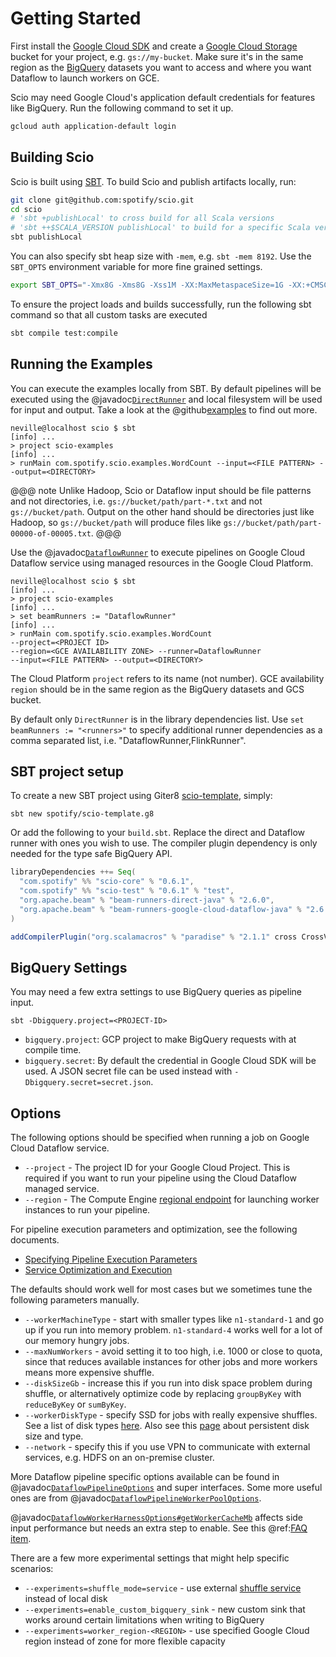 # Getting Started

First install the [Google Cloud SDK](https://cloud.google.com/sdk/) and create a [Google Cloud Storage](https://cloud.google.com/storage/) bucket for your project, e.g. `gs://my-bucket`. Make sure it's in the same region as the [BigQuery](https://cloud.google.com/bigquery/) datasets you want to access and where you want Dataflow to launch workers on GCE.

Scio may need Google Cloud's application default credentials for features like BigQuery. Run the following command to set it up.

```bash
gcloud auth application-default login
```

## Building Scio

Scio is built using [SBT](https://www.scala-sbt.org/). To build Scio and publish artifacts locally, run:

```bash
git clone git@github.com:spotify/scio.git
cd scio
# 'sbt +publishLocal' to cross build for all Scala versions
# 'sbt ++$SCALA_VERSION publishLocal' to build for a specific Scala version
sbt publishLocal
```

You can also specify sbt heap size with `-mem`, e.g. `sbt -mem 8192`. Use the `SBT_OPTS` environment variable for more fine grained settings.

```bash
export SBT_OPTS="-Xmx8G -Xms8G -Xss1M -XX:MaxMetaspaceSize=1G -XX:+CMSClassUnloadingEnabled -XX:ReservedCodeCacheSize=128m"
```

To ensure the project loads and builds successfully, run the following sbt command so that all custom tasks are executed

```bash
sbt compile test:compile
```

## Running the Examples

You can execute the examples locally from SBT. By default pipelines will be executed using the @javadoc[`DirectRunner`](org.apache.beam.runners.direct.DirectRunner) and local filesystem will be used for input and output. Take a look at the @github[examples](/scio-examples/src/main/scala/com/spotify/scio/examples) to find out more.

```
neville@localhost scio $ sbt
[info] ...
> project scio-examples
[info] ...
> runMain com.spotify.scio.examples.WordCount --input=<FILE PATTERN> --output=<DIRECTORY>
```

@@@ note
Unlike Hadoop, Scio or Dataflow input should be file patterns and not directories, i.e. `gs://bucket/path/part-*.txt` and not `gs://bucket/path`. Output on the other hand should be directories just like Hadoop, so `gs://bucket/path` will produce files like `gs://bucket/path/part-00000-of-00005.txt`.
@@@

Use the @javadoc[`DataflowRunner`](org.apache.beam.runners.dataflow.DataflowRunner) to execute pipelines on Google Cloud Dataflow service using managed resources in the Google Cloud Platform.

```
neville@localhost scio $ sbt
[info] ...
> project scio-examples
[info] ...
> set beamRunners := "DataflowRunner"
[info] ...
> runMain com.spotify.scio.examples.WordCount
--project=<PROJECT ID>
--region=<GCE AVAILABILITY ZONE> --runner=DataflowRunner
--input=<FILE PATTERN> --output=<DIRECTORY>
```

The Cloud Platform `project` refers to its name (not number). GCE availability `region` should be in the same region as the BigQuery datasets and GCS bucket.

By default only `DirectRunner` is in the library dependencies list. Use `set beamRunners := "<runners>"` to specify additional runner dependencies as a comma separated list, i.e. "DataflowRunner,FlinkRunner".

## SBT project setup

To create a new SBT project using Giter8 [scio-template](https://github.com/spotify/scio-template.g8), simply:

```
sbt new spotify/scio-template.g8
```

Or add the following to your `build.sbt`. Replace the direct and Dataflow runner with ones you wish to use. The compiler plugin dependency is only needed for the type safe BigQuery API.

```sbt
libraryDependencies ++= Seq(
  "com.spotify" %% "scio-core" % "0.6.1",
  "com.spotify" %% "scio-test" % "0.6.1" % "test",
  "org.apache.beam" % "beam-runners-direct-java" % "2.6.0",
  "org.apache.beam" % "beam-runners-google-cloud-dataflow-java" % "2.6.0"
)

addCompilerPlugin("org.scalamacros" % "paradise" % "2.1.1" cross CrossVersion.full)
```

## BigQuery Settings

You may need a few extra settings to use BigQuery queries as pipeline input.

```
sbt -Dbigquery.project=<PROJECT-ID>
```

- `bigquery.project`: GCP project to make BigQuery requests with at compile time.
- `bigquery.secret`: By default the credential in Google Cloud SDK will be used. A JSON secret file can be used instead with `-Dbigquery.secret=secret.json`.

## Options

The following options should be specified when running a job on Google Cloud Dataflow service.

- `--project` - The project ID for your Google Cloud Project. This is required if you want to run your pipeline using the Cloud Dataflow managed service.
- `--region` - The Compute Engine [regional endpoint](https://cloud.google.com/dataflow/docs/resources/locations) for launching worker instances to run your pipeline.

For pipeline execution parameters and optimization, see the following documents.

- [Specifying Pipeline Execution Parameters](https://cloud.google.com/dataflow/pipelines/specifying-exec-params)
- [Service Optimization and Execution](https://cloud.google.com/dataflow/service/dataflow-service-desc)

The defaults should work well for most cases but we sometimes tune the following parameters manually.
- `--workerMachineType` - start with smaller types like `n1-standard-1` and go up if you run into memory problem. `n1-standard-4` works well for a lot of our memory hungry jobs.
- `--maxNumWorkers` - avoid setting it to too high, i.e. 1000 or close to quota, since that reduces available instances for other jobs and more workers means more expensive shuffle.
- `--diskSizeGb` - increase this if you run into disk space problem during shuffle, or alternatively optimize code by replacing `groupByKey` with `reduceByKey` or `sumByKey`.
- `--workerDiskType` - specify SSD for jobs with really expensive shuffles. See a list of disk types [here](https://cloud.google.com/compute/docs/reference/latest/diskTypes). Also see this [page](https://cloud.google.com/compute/docs/disks/performance) about persistent disk size and type.
- `--network` - specify this if you use VPN to communicate with external services, e.g. HDFS on an on-premise cluster.

More Dataflow pipeline specific options available can be found in @javadoc[`DataflowPipelineOptions`](org.apache.beam.runners.dataflow.options.DataflowPipelineOptions) and super interfaces. Some more useful ones are from @javadoc[`DataflowPipelineWorkerPoolOptions`](org.apache.beam.runners.dataflow.options.DataflowPipelineWorkerPoolOptions).

@javadoc[`DataflowWorkerHarnessOptions#getWorkerCacheMb`](org.apache.beam.runners.dataflow.options.DataflowWorkerHarnessOptions#getWorkerCacheMb--) affects side input performance but needs an extra step to enable. See this @ref:[FAQ item](FAQ.md#how-do-i-improve-side-input-performance-).

There are a few more experimental settings that might help specific scenarios:
- `--experiments=shuffle_mode=service` - use external [shuffle service](https://cloud.google.com/dataflow/service/dataflow-service-desc#cloud-dataflow-shuffle) instead of local disk
- `--experiments=enable_custom_bigquery_sink` - new custom sink that works around certain limitations when writing to BigQuery
- `--experiments=worker_region-<REGION>` - use specified Google Cloud region instead of zone for more flexible capacity
